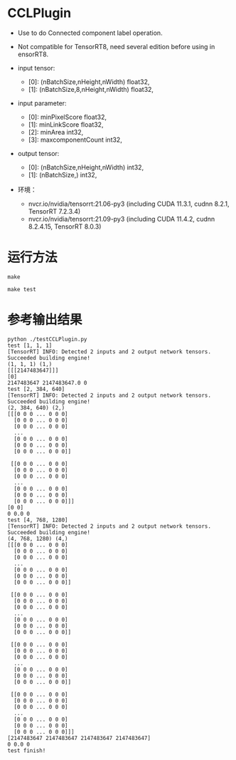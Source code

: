 # CCLPlugin
+ Use to do Connected component label operation.
+ Not compatible for TensorRT8, need several edition before using in ensorRT8.
+ input tensor:
    - [0]: (nBatchSize,nHeight,nWidth)      float32,
    - [1]: (nBatchSize,8,nHeight,nWidth)    float32,
+ input parameter:
    - [0]: minPixelScore                    float32,
    - [1]: minLinkScore                     float32,
    - [2]: minArea                          int32,
    - [3]: maxcomponentCount                int32,
+ output tensor:
    - [0]: (nBatchSize,nHeight,nWidth)      int32,
    - [1]: (nBatchSize,)                    int32,

+ 环境：
    - nvcr.io/nvidia/tensorrt:21.06-py3 (including CUDA 11.3.1, cudnn 8.2.1, TensorRT 7.2.3.4)
    - nvcr.io/nvidia/tensorrt:21.09-py3 (including CUDA 11.4.2, cudnn 8.2.4.15, TensorRT 8.0.3)
# 运行方法
```shell
make

make test
```

# 参考输出结果
```
python ./testCCLPlugin.py
test [1, 1, 1]
[TensorRT] INFO: Detected 2 inputs and 2 output network tensors.
Succeeded building engine!
(1, 1, 1) (1,)
[[[2147483647]]]
[0]
2147483647 2147483647.0 0
test [2, 384, 640]
[TensorRT] INFO: Detected 2 inputs and 2 output network tensors.
Succeeded building engine!
(2, 384, 640) (2,)
[[[0 0 0 ... 0 0 0]
  [0 0 0 ... 0 0 0]
  [0 0 0 ... 0 0 0]
  ...
  [0 0 0 ... 0 0 0]
  [0 0 0 ... 0 0 0]
  [0 0 0 ... 0 0 0]]

 [[0 0 0 ... 0 0 0]
  [0 0 0 ... 0 0 0]
  [0 0 0 ... 0 0 0]
  ...
  [0 0 0 ... 0 0 0]
  [0 0 0 ... 0 0 0]
  [0 0 0 ... 0 0 0]]]
[0 0]
0 0.0 0
test [4, 768, 1280]
[TensorRT] INFO: Detected 2 inputs and 2 output network tensors.
Succeeded building engine!
(4, 768, 1280) (4,)
[[[0 0 0 ... 0 0 0]
  [0 0 0 ... 0 0 0]
  [0 0 0 ... 0 0 0]
  ...
  [0 0 0 ... 0 0 0]
  [0 0 0 ... 0 0 0]
  [0 0 0 ... 0 0 0]]

 [[0 0 0 ... 0 0 0]
  [0 0 0 ... 0 0 0]
  [0 0 0 ... 0 0 0]
  ...
  [0 0 0 ... 0 0 0]
  [0 0 0 ... 0 0 0]
  [0 0 0 ... 0 0 0]]

 [[0 0 0 ... 0 0 0]
  [0 0 0 ... 0 0 0]
  [0 0 0 ... 0 0 0]
  ...
  [0 0 0 ... 0 0 0]
  [0 0 0 ... 0 0 0]
  [0 0 0 ... 0 0 0]]

 [[0 0 0 ... 0 0 0]
  [0 0 0 ... 0 0 0]
  [0 0 0 ... 0 0 0]
  ...
  [0 0 0 ... 0 0 0]
  [0 0 0 ... 0 0 0]
  [0 0 0 ... 0 0 0]]]
[2147483647 2147483647 2147483647 2147483647]
0 0.0 0
test finish!
```
